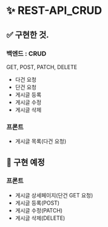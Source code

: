 # ✨ REST-API_CRUD
## ✅ 구현한 것.
### 백엔드 : CRUD
GET, POST, PATCH, DELETE
- 다건 요청
- 단건 요청
- 게시글 등록
- 게시글 수정
- 게시글 삭제
### 프론트
- 게시글 목록(다건 요청)

## 💬 구현 예정
### 프론트
- 게시글 상세페이지(단건 GET 요청)
- 게시글 등록(POST)
- 게시글 수정(PATCH)
- 게시글 삭제(DELETE)